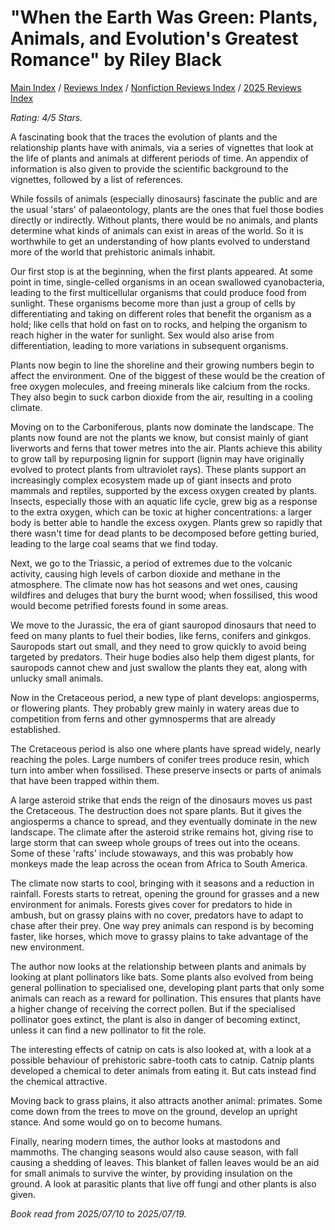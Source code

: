 # "When the Earth Was Green: Plants, Animals, and Evolution's Greatest Romance" by Riley Black

[Main Index](../../../README.md) / [Reviews Index](../../README.md) / [Nonfiction Reviews Index](../README.md) / [2025 Reviews Index](README.md)

*Rating: 4/5 Stars.*

A fascinating book that the traces the evolution of plants and the relationship plants have with animals, via a series of vignettes that look at the life of plants and animals at different periods of time. An appendix of information is also given to provide the scientific background to the vignettes, followed by a list of references.

While fossils of animals (especially dinosaurs) fascinate the public and are the usual 'stars' of palaeontology, plants are the ones that fuel those bodies directly or indirectly. Without plants, there would be no animals, and plants determine what kinds of animals can exist in areas of the world. So it is worthwhile to get an understanding of how plants evolved to understand more of the world that prehistoric animals inhabit.

Our first stop is at the beginning, when the first plants appeared. At some point in time, single-celled organisms in an ocean swallowed cyanobacteria, leading to the first multicellular organisms that could produce food from sunlight. These organisms become more than just a group of cells by differentiating and taking on different roles that benefit the organism as a hold; like cells that hold on fast on to rocks, and helping the organism to reach higher in the water for sunlight. Sex would also arise from differentiation, leading to more variations in subsequent organisms.

Plants now begin to line the shoreline and their growing numbers begin to affect the environment. One of the biggest of these would be the creation of free oxygen molecules, and freeing minerals like calcium from the rocks. They also begin to suck carbon dioxide from the air, resulting in a cooling climate.

Moving on to the Carboniferous, plants now dominate the landscape. The plants now found are not the plants we know, but consist mainly of giant liverworts and ferns that tower metres into the air. Plants achieve this ability to grow tall by repurposing lignin for support (lignin may have originally evolved to protect plants from ultraviolet rays). These plants support an increasingly complex ecosystem made up of giant insects and proto mammals and reptiles, supported by the excess oxygen created by plants. Insects, especially those with an aquatic life cycle, grew big as a response to the extra oxygen, which can be toxic at higher concentrations: a larger body is better able to handle the excess oxygen. Plants grew so rapidly that there wasn't time for dead plants to be decomposed before getting buried, leading to the large coal seams that we find today.

Next, we go to the Triassic, a period of extremes due to the volcanic activity, causing high levels of carbon dioxide and methane in the atmosphere. The climate now has hot seasons and wet ones, causing wildfires and deluges that bury the burnt wood; when fossilised, this wood would become petrified forests found in some areas.

We move to the Jurassic, the era of giant sauropod dinosaurs that need to feed on many plants to fuel their bodies, like ferns, conifers and ginkgos. Sauropods start out small, and they need to grow quickly to avoid being targeted by predators. Their huge bodies also help them digest plants, for sauropods cannot chew and just swallow the plants they eat, along with unlucky small animals.

Now in the Cretaceous period, a new type of plant develops: angiosperms, or flowering plants. They probably grew mainly in watery areas due to competition from ferns and other gymnosperms that are already established.

The Cretaceous period is also one where plants have spread widely, nearly reaching the poles. Large numbers of conifer trees produce resin, which turn into amber when fossilised. These preserve insects or parts of animals that have been trapped within them.

A large asteroid strike that ends the reign of the dinosaurs moves us past the Cretaceous. The destruction does not spare plants. But it gives the angiosperms a chance to spread, and they eventually dominate in the new landscape. The climate after the asteroid strike remains hot, giving rise to large storm that can sweep whole groups of trees out into the oceans. Some of these 'rafts' include stowaways, and this was probably how monkeys made the leap across the ocean from Africa to South America.

The climate now starts to cool, bringing with it seasons and a reduction in rainfall. Forests starts to retreat, opening the ground for grasses and a new environment for animals. Forests gives cover for predators to hide in ambush, but on grassy plains with no cover, predators have to adapt to chase after their prey. One way prey animals can respond is by becoming faster, like horses, which move to grassy plains to take advantage of the new environment.

The author now looks at the relationship between plants and animals by looking at plant pollinators like bats. Some plants also evolved from being general pollination to specialised one, developing plant parts that only some animals can reach as a reward for pollination. This ensures that plants have a higher change of receiving the correct pollen. But if the specialised pollinator goes extinct, the plant is also in danger of becoming extinct, unless it can find a new pollinator to fit the role.

The interesting effects of catnip on cats is also looked at, with a look at a possible behaviour of prehistoric sabre-tooth cats to catnip. Catnip plants developed a chemical to deter animals from eating it. But cats instead find the chemical attractive.

Moving back to grass plains, it also attracts another animal: primates. Some come down from the trees to move on the ground, develop an upright stance. And some would go on to become humans.

Finally, nearing modern times, the author looks at mastodons and mammoths. The changing seasons would also cause season, with fall causing a shedding of leaves. This blanket of fallen leaves would be an aid for small animals to survive the winter, by providing insulation on the ground. A look at parasitic plants that live off fungi and other plants is also given.

*Book read from 2025/07/10 to 2025/07/19.*
